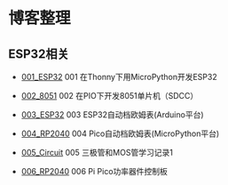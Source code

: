 # 博客整理

## ESP32相关

- [001_ESP32](./001_ESP32/) 001 在Thonny下用MicroPython开发ESP32

- [002_8051](./002_8051/) 002 在PIO下开发8051单片机（SDCC）

- [003_ESP32](./003_ESP32/) 003 ESP32自动档欧姆表(Arduino平台)

- [004_RP2040](./004_RP2040/) 004 Pico自动档欧姆表(MicroPython平台)

- [005_Circuit](./005_Circuit/) 005 三极管和MOS管学习记录1

- [006_RP2040](./006_RP2040/) 006 Pi Pico功率器件控制板
